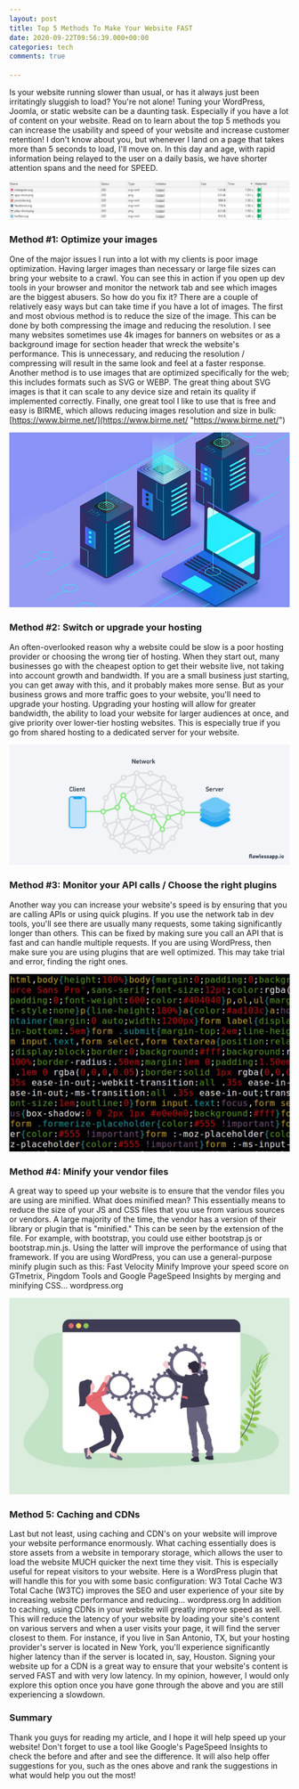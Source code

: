 ```yaml
---
layout: post
title: Top 5 Methods To Make Your Website FAST
date: 2020-09-22T09:56:39.000+00:00
categories: tech
comments: true

---
```

Is your website running slower than usual, or has it always just been irritatingly sluggish to load? You're not alone! Tuning your WordPress, Joomla, or static website can be a daunting task. Especially if you have a lot of content on your website. Read on to learn about the top 5 methods you can increase the usability and speed of your website and increase customer retention! I don't know about you, but whenever I land on a page that takes more than 5 seconds to load, I'll move on. In this day and age, with rapid information being relayed to the user on a daily basis, we have shorter attention spans and the need for SPEED.

<img src="/assets/img/posts/5-methods-fast/1.jpeg">
<h3>Method #1: Optimize your images</h3>

One of the major issues I run into a lot with my clients is poor image optimization. Having larger images than necessary or large file sizes can bring your website to a crawl. You can see this in action if you open up dev tools in your browser and monitor the network tab and see which images are the biggest abusers. So how do you fix it? There are a couple of relatively easy ways but can take time if you have a lot of images. The first and most obvious method is to reduce the size of the image. This can be done by both compressing the image and reducing the resolution. I see many websites sometimes use 4k images for banners on websites or as a background image for section header that wreck the website's performance. This is unnecessary, and reducing the resolution / compressing will result in the same look and feel at a faster response. Another method is to use images that are optimized specifically for the web; this includes formats such as SVG or WEBP. The great thing about SVG images is that it can scale to any device size and retain its quality if implemented correctly. Finally, one great tool I like to use that is free and easy is BIRME, which allows reducing images resolution and size in bulk: [https://www.birme.net/](https://www.birme.net/ "https://www.birme.net/")

<img src="/assets/img/posts/5-methods-fast/2.jpeg">
<h3>Method #2: Switch or upgrade your hosting</h3>

An often-overlooked reason why a website could be slow is a poor hosting provider or choosing the wrong tier of hosting. When they start out, many businesses go with the cheapest option to get their website live, not taking into account growth and bandwidth. If you are a small business just starting, you can get away with this, and it probably makes more sense. But as your business grows and more traffic goes to your website, you'll need to upgrade your hosting. Upgrading your hosting will allow for greater bandwidth, the ability to load your website for larger audiences at once, and give priority over lower-tier hosting websites. This is especially true if you go from shared hosting to a dedicated server for your website.

<img src="/assets/img/posts/5-methods-fast/3.png">
<h3>Method #3: Monitor your API calls / Choose the right plugins</h3>

Another way you can increase your website's speed is by ensuring that you are calling APIs or using quick plugins. If you use the network tab in dev tools, you'll see there are usually many requests, some taking significantly longer than others. This can be fixed by making sure you call an API that is fast and can handle multiple requests. If you are using WordPress, then make sure you are using plugins that are well optimized. This may take trial and error, finding the right ones.

<img src="/assets/img/posts/5-methods-fast/4.jpeg">
<h3>Method #4: Minify your vendor files</h3>

A great way to speed up your website is to ensure that the vendor files you are using are minified. What does minified mean? This essentially means to reduce the size of your JS and CSS files that you use from various sources or vendors. A large majority of the time, the vendor has a version of their library or plugin that is "minified." This can be seen by the extension of the file. For example, with bootstrap, you could use either bootstrap.js or bootstrap.min.js. Using the latter will improve the performance of using that framework. If you are using WordPress, you can use a general-purpose minify plugin such as this:
Fast Velocity Minify
Improve your speed score on GTmetrix, Pingdom Tools and Google PageSpeed Insights by merging and minifying CSS…
wordpress.org

<img src="/assets/img/posts/5-methods-fast/5.jpeg">
<h3>Method 5: Caching and CDNs</h3>

Last but not least, using caching and CDN's on your website will improve your website performance enormously. What caching essentially does is store assets from a website in temporary storage, which allows the user to load the website MUCH quicker the next time they visit. This is especially useful for repeat visitors to your website. Here is a WordPress plugin that will handle this for you with some basic configuration:
W3 Total Cache
W3 Total Cache (W3TC) improves the SEO and user experience of your site by increasing website performance and reducing…
wordpress.org
In addition to caching, using CDNs in your website will greatly improve speed as well. This will reduce the latency of your website by loading your site's content on various servers and when a user visits your page, it will find the server closest to them. For instance, if you live in San Antonio, TX, but your hosting provider's server is located in New York, you'll experience significantly higher latency than if the server is located in, say, Houston. Signing your website up for a CDN is a great way to ensure that your website's content is served FAST and with very low latency. In my opinion, however, I would only explore this option once you have gone through the above and you are still experiencing a slowdown.

<h3>Summary</h3>

Thank you guys for reading my article, and I hope it will help speed up your website! Don't forget to use a tool like Google's PageSpeed Insights to check the before and after and see the difference. It will also help offer suggestions for you, such as the ones above and rank the suggestions in what would help you out the most!